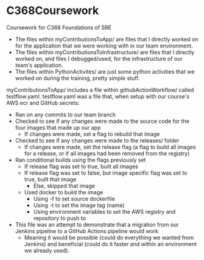# C368Coursework
Coursework for C368 Foundations of SRE
- The files within myContributionsToApp/ are files that I directly worked on for the application that we were working with in our team environment.
- The files within myContributionsToInfrastructure/ are files that I directly worked on, and files I debugged/used, for the infrastructure of our team's application.
- The files within PythonActivites/ are just some python activities that we worked on during the training, pretty simple stuff.


myContributionsToApp/ includes a file within githubActionWorkflow/ called testflow.yaml.
testflow.yaml was a file that, when setup with our course's AWS ecr and GitHub secrets:
- Ran on any commits to our team branch
- Checked to see if any changes were made to the source code for the four images that made up our app
    - If changes were made, set a flag to rebuild that image
- Checked to see if any changes were made to the releases/ folder
    - If changes were made, set the release flag (a flag to build all images for a release, or if all images had been removed from the registry)
- Ran conditional builds using the flags previously set
    - If release flag was set to true, built all images
    - If release flag was set to false, but image specific flag was set to true, built that image
        - Else, skipped that image
    - Used docker to build the image
        - Using -f to set source dockerfile
        - Using -t to set the image tag (name)
        - Using environment variables to set the AWS registry and repository to push to
- This file was an attempt to demonstrate that a migration from our Jenkins pipeline to a GitHub Actions pipeline would work
    - Meaning it would be possible (could do everything we wanted from Jenkins) and beneficial (could do it faster and within an environment we already used).


